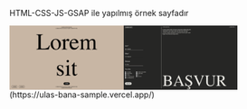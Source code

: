 HTML-CSS-JS-GSAP ile yapılmış örnek sayfadır

<div style="display: flex; flex-direction: row;">
    <img src="/ss1.png" width="40%" />
    <img src="/ss2.png" width="40%" />
</div>
(https://ulas-bana-sample.vercel.app/)